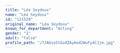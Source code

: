 ```yaml
---
title: "Léa Seydoux"
name: "Léa Seydoux"
id: "121529"
original_name: "Léa Seydoux"
known_for_department: "Acting"
gender: "1"
adult: "false"
profile_path: "/7JAUieStGsHZAy6ed2WuFy4CJjm.jpg"
---
```

